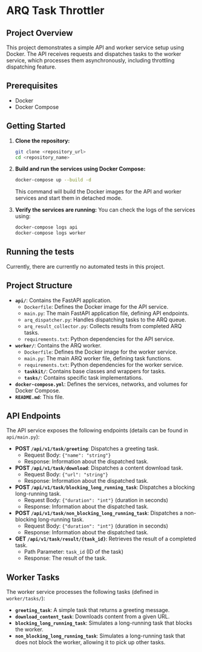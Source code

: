 # ARQ Task Throttler

## Project Overview


This project demonstrates a simple API and worker service setup using Docker. The API receives requests and dispatches tasks to the worker service, which processes them asynchronously, including throttling dispatching feature.

## Prerequisites

- Docker
- Docker Compose

## Getting Started

1. **Clone the repository:**
   ```bash
   git clone <repository_url>
   cd <repository_name>
   ```

2. **Build and run the services using Docker Compose:**
   ```bash
   docker-compose up --build -d
   ```
   This command will build the Docker images for the API and worker services and start them in detached mode.

3. **Verify the services are running:**
   You can check the logs of the services using:
   ```bash
   docker-compose logs api
   docker-compose logs worker
   ```

## Running the tests

Currently, there are currently no automated tests in this project.

## Project Structure

- **`api/`**: Contains the FastAPI application.
    - `Dockerfile`: Defines the Docker image for the API service.
    - `main.py`: The main FastAPI application file, defining API endpoints.
    - `arq_dispatcher.py`: Handles dispatching tasks to the ARQ queue.
    - `arq_result_collector.py`: Collects results from completed ARQ tasks.
    - `requirements.txt`: Python dependencies for the API service.
- **`worker/`**: Contains the ARQ worker.
    - `Dockerfile`: Defines the Docker image for the worker service.
    - `main.py`: The main ARQ worker file, defining task functions.
    - `requirements.txt`: Python dependencies for the worker service.
    - **`taskkit/`**: Contains base classes and wrappers for tasks.
    - **`tasks/`**: Contains specific task implementations.
- **`docker-compose.yml`**: Defines the services, networks, and volumes for Docker Compose.
- **`README.md`**: This file.

## API Endpoints

The API service exposes the following endpoints (details can be found in `api/main.py`):

- **POST `/api/v1/task/greeting`**: Dispatches a greeting task.
    - Request Body: `{"name": "string"}`
    - Response: Information about the dispatched task.
- **POST `/api/v1/task/download`**: Dispatches a content download task.
    - Request Body: `{"url": "string"}`
    - Response: Information about the dispatched task.
- **POST `/api/v1/task/blocking_long_running_task`**: Dispatches a blocking long-running task.
    - Request Body: `{"duration": "int"}` (duration in seconds)
    - Response: Information about the dispatched task.
- **POST `/api/v1/task/non_blocking_long_running_task`**: Dispatches a non-blocking long-running task.
     - Request Body: `{"duration": "int"}` (duration in seconds)
     - Response: Information about the dispatched task.
- **GET `/api/v1/task/result/{task_id}`**: Retrieves the result of a completed task.
    - Path Parameter: `task_id` (ID of the task)
    - Response: The result of the task.

## Worker Tasks

The worker service processes the following tasks (defined in `worker/tasks/`):

- **`greeting_task`**: A simple task that returns a greeting message.
- **`download_content_task`**: Downloads content from a given URL.
- **`blocking_long_running_task`**: Simulates a long-running task that blocks the worker.
- **`non_blocking_long_running_task`**: Simulates a long-running task that does not block the worker, allowing it to pick up other tasks.
